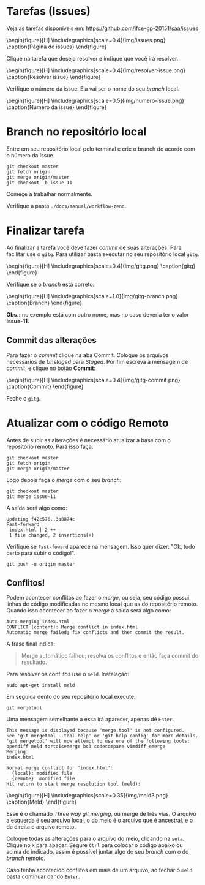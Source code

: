# Tarefas (Issues)

Veja as tarefas disponíveis em: <https://github.com/ifce-gp-20151/saa/issues>

\begin{figure}[H]
	\includegraphics[scale=0.4]{img/issues.png}
	\caption{Página de issues}
\end{figure}

Clique na tarefa que deseja resolver e indique que você irá resolver.

\begin{figure}[H]
	\includegraphics[scale=0.4]{img/resolver-issue.png}
	\caption{Resolver issue}
\end{figure}

Verifique o número da issue. Ela vai ser o nome do seu _branch_ local.

\begin{figure}[H]
	\includegraphics[scale=0.5]{img/numero-issue.png}
	\caption{Número da issue}
\end{figure}

# Branch no repositório local

Entre em seu repositório local pelo terminal e crie o branch de acordo com o número da issue.

~~~
git checkout master
git fetch origin
git merge origin/master
git checkout -b issue-11
~~~

Começe a trabalhar normalmente.

Verifique a pasta `./docs/manual/workflow-zend`.

# Finalizar tarefa

Ao finalizar a tarefa você deve fazer _commit_ de suas alterações. Para facilitar use o `gitg`.
Para utilizar basta executar no seu repositório local `gitg`.

\begin{figure}[H]
	\includegraphics[scale=0.4]{img/gitg.png}
	\caption{gitg}
\end{figure}

Verifique se o _branch_ está correto:

\begin{figure}[H]
	\includegraphics[scale=1.0]{img/gitg-branch.png}
	\caption{Branch}
\end{figure}

**Obs.:** no exemplo está com outro nome, mas no caso deveria ter o valor **issue-11**.

## Commit das alterações

Para fazer o _commit_ clique na aba Commit. Coloque os arquivos necessários de
_Unstaged_ para _Staged_. Por fim escreva a mensagem de _commit_, e clique no botão **Commit**:

\begin{figure}[H]
	\includegraphics[scale=0.4]{img/gitg-commit.png}
	\caption{Commit}
\end{figure}

Feche o `gitg`.

# Atualizar com o código Remoto

Antes de subir as alterações é necessário atualizar a base com o repositório remoto.
Para isso faça:

~~~
git checkout master
git fetch origin
git merge origin/master
~~~

Logo depois faça o _merge_ com o seu _branch_:

~~~
git checkout master
git merge issue-11
~~~

A saída será algo como:

~~~
Updating f42c576..3a0874c
Fast-forward
 index.html | 2 ++
 1 file changed, 2 insertions(+)
~~~

Verifique se `Fast-foward` aparece na mensagem. Isso quer dizer:
"Ok, tudo certo para subir o código!".

~~~
git push -u origin master
~~~

## Conflitos!

Podem acontecer conflitos ao fazer o _merge_, ou seja, seu código possui linhas de código
modificadas no mesmo local que as do repositório remoto. Quando isso acontecer ao fazer
o _merge_ a saída será algo como:

~~~
Auto-merging index.html
CONFLICT (content): Merge conflict in index.html
Automatic merge failed; fix conflicts and then commit the result.
~~~

A frase final indica:

> Merge automático falhou; resolva os conflitos e então faça commit do resultado.

Para resolver os conflitos use o `meld`. Instalação:

~~~
sudo apt-get install meld
~~~

Em seguida dento do seu repositório local execute:

~~~
git mergetool
~~~

Uma mensagem semelhante a essa irá aparecer, apenas dê `Enter`.

~~~
This message is displayed because 'merge.tool' is not configured.
See 'git mergetool --tool-help' or 'git help config' for more details.
'git mergetool' will now attempt to use one of the following tools:
opendiff meld tortoisemerge bc3 codecompare vimdiff emerge
Merging:
index.html

Normal merge conflict for 'index.html':
  {local}: modified file
  {remote}: modified file
Hit return to start merge resolution tool (meld):
~~~

\begin{figure}[H]
	\includegraphics[scale=0.35]{img/meld3.png}
	\caption{Meld}
\end{figure}

Esse é o chamado _Three way git merging_, ou merge de três vias. O arquivo a esquerda é
seu arquivo local, o do meio é o arquivo que é ancestral, e o da direita o arquivo remoto.

Coloque todas as alterações para o arquivo do meio, clicando na `seta`. Clique no `X`
para apagar. Segure `Ctrl` para colocar o código abaixo ou acima do indicado, assim
é possível juntar algo do seu _branch_ com o do _branch_ remoto.

Caso tenha acontecido conflitos em mais de um arquivo, ao fechar o `meld` basta
continuar dando `Enter`.











